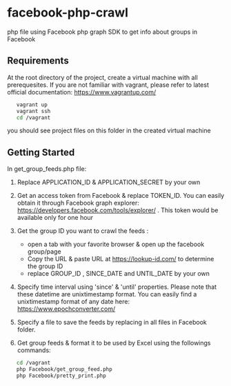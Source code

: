 # facebook-php-crawl
php file using Facebook php graph SDK to get info about groups in Facebook


## Requirements
At the root directory of the project, create a virtual machine with all prerequesites.
If you are not familiar with vagrant, please refer to latest official documentation: https://www.vagrantup.com/
```sh
   vagrant up
   vagrant ssh
   cd /vagrant
```
you should see project files on this folder in the created virtual machine

## Getting Started

In get_group_feeds.php file:
1. Replace APPLICATION_ID & APPLICATION_SECRET by your own

2. Get an access token from Facebook & replace TOKEN_ID. You can easily obtain it through Facebook graph explorer:
https://developers.facebook.com/tools/explorer/ . This token would be available only for one hour

3. Get the group ID you want to crawl the feeds :
    - open a tab with your favorite browser & open up the facebook group/page
    - Copy the URL & paste URL at https://lookup-id.com/ to determine the group ID
    - replace GROUP_ID , SINCE_DATE and UNTIL_DATE by your own

4. Specify time interval using 'since' & 'until' properties.
Please note that these datetime are unixtimestamp format.
You can easily find a unixtimestamp format of any date here: https://www.epochconverter.com/

6. Specify a file to save the feeds by replacing <file> in all files in Facebook folder.

5. Get group feeds & format it to be used by Excel using the followings commands:
```sh
   cd /vagrant
   php Facebook/get_group_feed.php
   php Facebook/pretty_print.php
```
